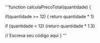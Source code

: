 '''function calculaPrecoTotal(quantidade) {

if(quantidade >= 12) { return quantidade * 1}

if (quantidade < 12) {return quantidade * 1.3}

  // Escreva seu código aqui
}
'''